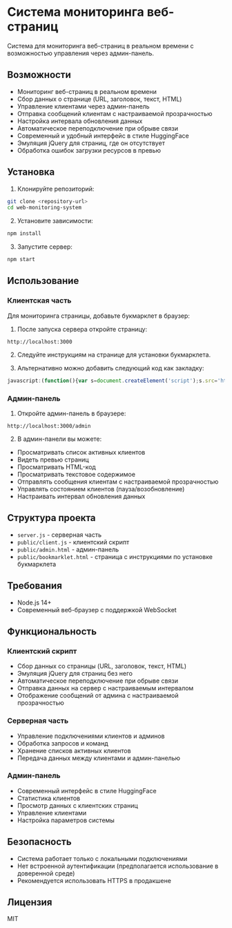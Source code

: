 # Система мониторинга веб-страниц

Система для мониторинга веб-страниц в реальном времени с возможностью управления через админ-панель.

## Возможности

- Мониторинг веб-страниц в реальном времени
- Сбор данных о странице (URL, заголовок, текст, HTML)
- Управление клиентами через админ-панель
- Отправка сообщений клиентам с настраиваемой прозрачностью
- Настройка интервала обновления данных
- Автоматическое переподключение при обрыве связи
- Современный и удобный интерфейс в стиле HuggingFace
- Эмуляция jQuery для страниц, где он отсутствует
- Обработка ошибок загрузки ресурсов в превью

## Установка

1. Клонируйте репозиторий:
```bash
git clone <repository-url>
cd web-monitoring-system
```

2. Установите зависимости:
```bash
npm install
```

3. Запустите сервер:
```bash
npm start
```

## Использование

### Клиентская часть

Для мониторинга страницы, добавьте букмарклет в браузер:

1. После запуска сервера откройте страницу:
```
http://localhost:3000
```

2. Следуйте инструкциям на странице для установки букмарклета.

3. Альтернативно можно добавить следующий код как закладку:
```javascript
javascript:(function(){var s=document.createElement('script');s.src='http://localhost:3000/client.js';document.body.appendChild(s);})()
```

### Админ-панель

1. Откройте админ-панель в браузере:
```
http://localhost:3000/admin
```

2. В админ-панели вы можете:
- Просматривать список активных клиентов
- Видеть превью страниц
- Просматривать HTML-код
- Просматривать текстовое содержимое 
- Отправлять сообщения клиентам с настраиваемой прозрачностью
- Управлять состоянием клиентов (пауза/возобновление)
- Настраивать интервал обновления данных

## Структура проекта

- `server.js` - серверная часть
- `public/client.js` - клиентский скрипт
- `public/admin.html` - админ-панель
- `public/bookmarklet.html` - страница с инструкциями по установке букмарклета

## Требования

- Node.js 14+
- Современный веб-браузер с поддержкой WebSocket

## Функциональность

### Клиентский скрипт
- Сбор данных со страницы (URL, заголовок, текст, HTML)
- Эмуляция jQuery для страниц без него
- Автоматическое переподключение при обрыве связи
- Отправка данных на сервер с настраиваемым интервалом
- Отображение сообщений от админа с настраиваемой прозрачностью

### Серверная часть
- Управление подключениями клиентов и админов
- Обработка запросов и команд
- Хранение списков активных клиентов
- Передача данных между клиентами и админ-панелью

### Админ-панель
- Современный интерфейс в стиле HuggingFace
- Статистика клиентов
- Просмотр данных с клиентских страниц
- Управление клиентами
- Настройка параметров системы

## Безопасность

- Система работает только с локальными подключениями
- Нет встроенной аутентификации (предполагается использование в доверенной среде)
- Рекомендуется использовать HTTPS в продакшене

## Лицензия

MIT 